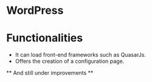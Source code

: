 # WordPress

# Functionalities
* It can load front-end frameworks such as QuasarJs.
* Offers the creation of a configuration page.

** And still under improvements **
